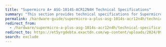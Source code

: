```yaml
---
title: "Supermicro A+ ASG-1014S-ACR12N4H Technical Specifications"
summary: "This section provides technical specifications for Supermicro 1014S node types."
permalink: /hardware-guide/supermicro-a-plus-asg-1014s-acr12n4h/technical-specifications.html
redirect_from:
  - /hardware/supermicro-a-plus-asg-1014s-acr12n4h/technical-specifications.html
redirect_to: https://et5yrgdebta.exactdn.com/wp-content/uploads/2024/09/Supermicro-and-Qumulo-Data-Sheet-September-2024.pdf
search: exclude
---
```

